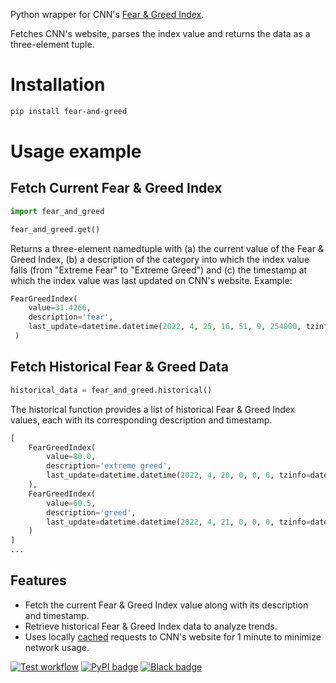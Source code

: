 Python wrapper for CNN's [Fear & Greed Index](https://money.cnn.com/data/fear-and-greed/).

Fetches CNN's website, parses the index value and returns the data as a three-element tuple.

# Installation

```bash
pip install fear-and-greed
```

# Usage example
## Fetch Current Fear & Greed Index

```python
import fear_and_greed

fear_and_greed.get()
```

Returns a three-element namedtuple with (a) the current value of the Fear & Greed Index, (b) a description of the category into which the index value falls (from "Extreme Fear" to "Extreme Greed") and (c) the timestamp at which the index value was last updated on CNN's website. Example:

```python
FearGreedIndex(
    value=31.4266,
    description='fear',
    last_update=datetime.datetime(2022, 4, 25, 16, 51, 9, 254000, tzinfo=datetime.timezone.utc),
 )
```

## Fetch Historical Fear & Greed Data

```python
historical_data = fear_and_greed.historical()
```
The historical function provides a list of historical Fear & Greed Index values, each with its corresponding description and timestamp.

```python
[
    FearGreedIndex(
        value=80.0,
        description='extreme greed',
        last_update=datetime.datetime(2022, 4, 20, 0, 0, 0, tzinfo=datetime.timezone.utc)
    ),
    FearGreedIndex(
        value=60.5,
        description='greed',
        last_update=datetime.datetime(2022, 4, 21, 0, 0, 0, tzinfo=datetime.timezone.utc)
    )
]
...
```

## Features
* Fetch the current Fear & Greed Index value along with its description and timestamp.
* Retrieve historical Fear & Greed Index data to analyze trends.
* Uses locally [cached](https://pypi.org/project/requests-cache/) requests to CNN's website for 1 minute to minimize network usage.

[![Test workflow](https://github.com/vterron/fear-and-greed/actions/workflows/test.yml/badge.svg)](https://github.com/vterron/fear-and-greed/actions/workflows/test.yml)
[![PyPI badge](https://img.shields.io/pypi/v/fear-and-greed?color=blue)](https://pypi.org/project/fear-and-greed/)
[![Black badge](https://img.shields.io/badge/code%20style-black-000000.svg)](https://github.com/psf/black)
